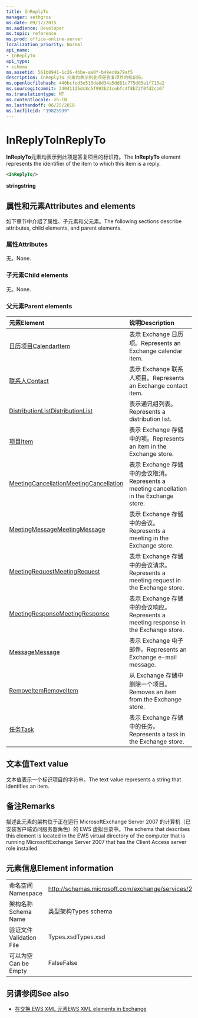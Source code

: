 ```yaml
---
title: InReplyTo
manager: sethgros
ms.date: 09/17/2015
ms.audience: Developer
ms.topic: reference
ms.prod: office-online-server
localization_priority: Normal
api_name:
- InReplyTo
api_type:
- schema
ms.assetid: 561b8941-1c26-4bbe-aa0f-b49ec8a79af5
description: InReplyTo 元素均表示到此项是答复项目的标识符。
ms.openlocfilehash: 440bcfed3e510da8d34a5dd81c775d05a1f713a2
ms.sourcegitcommit: 34041125dc8c5f993b21cebfc4f8b72f0fd2cb6f
ms.translationtype: MT
ms.contentlocale: zh-CN
ms.lasthandoff: 06/25/2018
ms.locfileid: "19825939"
---
```

# <a name="inreplyto"></a><span data-ttu-id="08571-103">InReplyTo</span><span class="sxs-lookup"><span data-stu-id="08571-103">InReplyTo</span></span>

<span data-ttu-id="08571-104">**InReplyTo**元素均表示到此项是答复项目的标识符。</span><span class="sxs-lookup"><span data-stu-id="08571-104">The **InReplyTo** element represents the identifier of the item to which this item is a reply.</span></span> 
  
```xml
<InReplyTo/>
```

 <span data-ttu-id="08571-105">**string**</span><span class="sxs-lookup"><span data-stu-id="08571-105">**string**</span></span>
## <a name="attributes-and-elements"></a><span data-ttu-id="08571-106">属性和元素</span><span class="sxs-lookup"><span data-stu-id="08571-106">Attributes and elements</span></span>

<span data-ttu-id="08571-107">如下章节中介绍了属性、子元素和父元素。</span><span class="sxs-lookup"><span data-stu-id="08571-107">The following sections describe attributes, child elements, and parent elements.</span></span>
  
### <a name="attributes"></a><span data-ttu-id="08571-108">属性</span><span class="sxs-lookup"><span data-stu-id="08571-108">Attributes</span></span>

<span data-ttu-id="08571-109">无。</span><span class="sxs-lookup"><span data-stu-id="08571-109">None.</span></span>
  
### <a name="child-elements"></a><span data-ttu-id="08571-110">子元素</span><span class="sxs-lookup"><span data-stu-id="08571-110">Child elements</span></span>

<span data-ttu-id="08571-111">无。</span><span class="sxs-lookup"><span data-stu-id="08571-111">None.</span></span>
  
### <a name="parent-elements"></a><span data-ttu-id="08571-112">父元素</span><span class="sxs-lookup"><span data-stu-id="08571-112">Parent elements</span></span>

|<span data-ttu-id="08571-113">**元素**</span><span class="sxs-lookup"><span data-stu-id="08571-113">**Element**</span></span>|<span data-ttu-id="08571-114">**说明**</span><span class="sxs-lookup"><span data-stu-id="08571-114">**Description**</span></span>|
|:-----|:-----|
|[<span data-ttu-id="08571-115">日历项目</span><span class="sxs-lookup"><span data-stu-id="08571-115">CalendarItem</span></span>](calendaritem.md) <br/> |<span data-ttu-id="08571-116">表示 Exchange 日历项。</span><span class="sxs-lookup"><span data-stu-id="08571-116">Represents an Exchange calendar item.</span></span>  <br/> |
|[<span data-ttu-id="08571-117">联系人</span><span class="sxs-lookup"><span data-stu-id="08571-117">Contact</span></span>](contact.md) <br/> |<span data-ttu-id="08571-118">表示 Exchange 联系人项目。</span><span class="sxs-lookup"><span data-stu-id="08571-118">Represents an Exchange contact item.</span></span>  <br/> |
|[<span data-ttu-id="08571-119">DistributionList</span><span class="sxs-lookup"><span data-stu-id="08571-119">DistributionList</span></span>](distributionlist.md) <br/> |<span data-ttu-id="08571-120">表示通讯组列表。</span><span class="sxs-lookup"><span data-stu-id="08571-120">Represents a distribution list.</span></span>  <br/> |
|[<span data-ttu-id="08571-121">项目</span><span class="sxs-lookup"><span data-stu-id="08571-121">Item</span></span>](item.md) <br/> |<span data-ttu-id="08571-122">表示 Exchange 存储中的项。</span><span class="sxs-lookup"><span data-stu-id="08571-122">Represents an item in the Exchange store.</span></span>  <br/> |
|[<span data-ttu-id="08571-123">MeetingCancellation</span><span class="sxs-lookup"><span data-stu-id="08571-123">MeetingCancellation</span></span>](meetingcancellation.md) <br/> |<span data-ttu-id="08571-124">表示 Exchange 存储中的会议取消。</span><span class="sxs-lookup"><span data-stu-id="08571-124">Represents a meeting cancellation in the Exchange store.</span></span>  <br/> |
|[<span data-ttu-id="08571-125">MeetingMessage</span><span class="sxs-lookup"><span data-stu-id="08571-125">MeetingMessage</span></span>](meetingmessage.md) <br/> |<span data-ttu-id="08571-126">表示 Exchange 存储中的会议。</span><span class="sxs-lookup"><span data-stu-id="08571-126">Represents a meeting in the Exchange store.</span></span>  <br/> |
|[<span data-ttu-id="08571-127">MeetingRequest</span><span class="sxs-lookup"><span data-stu-id="08571-127">MeetingRequest</span></span>](meetingrequest.md) <br/> |<span data-ttu-id="08571-128">表示 Exchange 存储中的会议请求。</span><span class="sxs-lookup"><span data-stu-id="08571-128">Represents a meeting request in the Exchange store.</span></span>  <br/> |
|[<span data-ttu-id="08571-129">MeetingResponse</span><span class="sxs-lookup"><span data-stu-id="08571-129">MeetingResponse</span></span>](meetingresponse.md) <br/> |<span data-ttu-id="08571-130">表示 Exchange 存储中的会议响应。</span><span class="sxs-lookup"><span data-stu-id="08571-130">Represents a meeting response in the Exchange store.</span></span>  <br/> |
|[<span data-ttu-id="08571-131">Message</span><span class="sxs-lookup"><span data-stu-id="08571-131">Message</span></span>](message-ex15websvcsotherref.md) <br/> |<span data-ttu-id="08571-132">表示 Exchange 电子邮件。</span><span class="sxs-lookup"><span data-stu-id="08571-132">Represents an Exchange e-mail message.</span></span>  <br/> |
|[<span data-ttu-id="08571-133">RemoveItem</span><span class="sxs-lookup"><span data-stu-id="08571-133">RemoveItem</span></span>](removeitem.md) <br/> |<span data-ttu-id="08571-134">从 Exchange 存储中删除一个项目。</span><span class="sxs-lookup"><span data-stu-id="08571-134">Removes an item from the Exchange store.</span></span>  <br/> |
|[<span data-ttu-id="08571-135">任务</span><span class="sxs-lookup"><span data-stu-id="08571-135">Task</span></span>](task.md) <br/> |<span data-ttu-id="08571-136">表示 Exchange 存储中的任务。</span><span class="sxs-lookup"><span data-stu-id="08571-136">Represents a task in the Exchange store.</span></span>  <br/> |
   
## <a name="text-value"></a><span data-ttu-id="08571-137">文本值</span><span class="sxs-lookup"><span data-stu-id="08571-137">Text value</span></span>

<span data-ttu-id="08571-138">文本值表示一个标识项目的字符串。</span><span class="sxs-lookup"><span data-stu-id="08571-138">The text value represents a string that identifies an item.</span></span>
  
## <a name="remarks"></a><span data-ttu-id="08571-139">备注</span><span class="sxs-lookup"><span data-stu-id="08571-139">Remarks</span></span>

<span data-ttu-id="08571-140">描述此元素的架构位于正在运行 MicrosoftExchange Server 2007 的计算机（已安装客户端访问服务器角色）的 EWS 虚拟目录中。</span><span class="sxs-lookup"><span data-stu-id="08571-140">The schema that describes this element is located in the EWS virtual directory of the computer that is running MicrosoftExchange Server 2007 that has the Client Access server role installed.</span></span>
  
## <a name="element-information"></a><span data-ttu-id="08571-141">元素信息</span><span class="sxs-lookup"><span data-stu-id="08571-141">Element information</span></span>

|||
|:-----|:-----|
|<span data-ttu-id="08571-142">命名空间</span><span class="sxs-lookup"><span data-stu-id="08571-142">Namespace</span></span>  <br/> |http://schemas.microsoft.com/exchange/services/2006/types  <br/> |
|<span data-ttu-id="08571-143">架构名称</span><span class="sxs-lookup"><span data-stu-id="08571-143">Schema Name</span></span>  <br/> |<span data-ttu-id="08571-144">类型架构</span><span class="sxs-lookup"><span data-stu-id="08571-144">Types schema</span></span>  <br/> |
|<span data-ttu-id="08571-145">验证文件</span><span class="sxs-lookup"><span data-stu-id="08571-145">Validation File</span></span>  <br/> |<span data-ttu-id="08571-146">Types.xsd</span><span class="sxs-lookup"><span data-stu-id="08571-146">Types.xsd</span></span>  <br/> |
|<span data-ttu-id="08571-147">可以为空</span><span class="sxs-lookup"><span data-stu-id="08571-147">Can be Empty</span></span>  <br/> |<span data-ttu-id="08571-148">False</span><span class="sxs-lookup"><span data-stu-id="08571-148">False</span></span>  <br/> |
   
## <a name="see-also"></a><span data-ttu-id="08571-149">另请参阅</span><span class="sxs-lookup"><span data-stu-id="08571-149">See also</span></span>



- [<span data-ttu-id="08571-150">在交换 EWS XML 元素</span><span class="sxs-lookup"><span data-stu-id="08571-150">EWS XML elements in Exchange</span></span>](ews-xml-elements-in-exchange.md)

